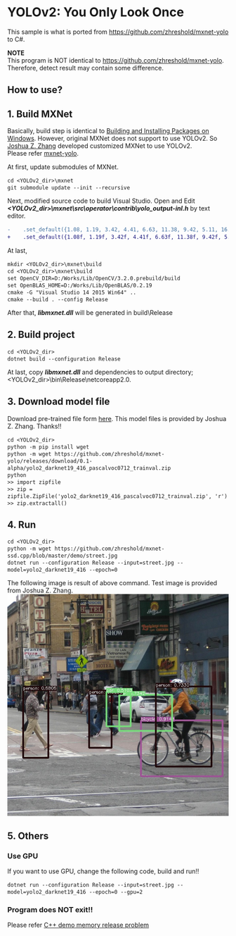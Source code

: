 ﻿# YOLOv2: You Only Look Once

This sample is what is ported from https://github.com/zhreshold/mxnet-yolo to C#.

**NOTE**<br>
This program is NOT identical to https://github.com/zhreshold/mxnet-yolo. Therefore, detect result may contain some difference.

## How to use?

## 1. Build MXNet

Basically, build step is identical to [Building and Installing Packages on Windows](https://mxnet.incubator.apache.org/versions/master/install/windows_setup.html#building-and-installing-packages-on-windows).
However, original MXNet does not support to use YOLOv2. So [Joshua Z. Zhang](https://github.com/zhreshold) developed customized MXNet to use YOLOv2.<br>
Please refer [mxnet-yolo](https://github.com/zhreshold/mxnet-yolo).

At first, update submodules of MXNet. 

````
cd <YOLOv2_dir>\mxnet
git submodule update --init --recursive
````

Next, modified source code to build Visual Studio.
Open and Edit ***\<YOLOv2_dir>\mxnet\src\operator\contrib\yolo_output-inl.h*** by text editor.

```diff
-    .set_default({1.08, 1.19, 3.42, 4.41, 6.63, 11.38, 9.42, 5.11, 16.62, 10.52})
+    .set_default({1.08f, 1.19f, 3.42f, 4.41f, 6.63f, 11.38f, 9.42f, 5.11f, 16.62f, 10.52f})
```

At last, 

````
mkdir <YOLOv2_dir>\mxnet\build
cd <YOLOv2_dir>\mxnet\build
set OpenCV_DIR=D:/Works/Lib/OpenCV/3.2.0.prebuild/build
set OpenBLAS_HOME=D:/Works/Lib/OpenBLAS/0.2.19
cmake -G "Visual Studio 14 2015 Win64" ..
cmake --build . --config Release
````

After that, ***libmxnet.dll*** will be generated in build\Release

## 2. Build project

````
cd <YOLOv2_dir>
dotnet build --configuration Release
````

At last, copy ***libmxnet.dll*** and dependencies to output directory; &lt;YOLOv2_dir&gt;\bin\Release\netcoreapp2.0.

## 3. Download model file

Download pre-trained file form [here](https://github.com/zhreshold/mxnet-yolo/releases/download/0.1-alpha/yolo2_darknet19_416_pascalvoc0712_trainval.zip).<gr>
This model files is provided by Joshua Z. Zhang. Thanks!!

````
cd <YOLOv2_dir>
python -m pip install wget
python -m wget https://github.com/zhreshold/mxnet-yolo/releases/download/0.1-alpha/yolo2_darknet19_416_pascalvoc0712_trainval.zip
python
>> import zipfile
>> zip = zipfile.ZipFile('yolo2_darknet19_416_pascalvoc0712_trainval.zip', 'r')
>> zip.extractall()
````

## 4. Run
````
cd <YOLOv2_dir>
python -m wget https://github.com/zhreshold/mxnet-ssd.cpp/blob/master/demo/street.jpg
dotnet run --configuration Release --input=street.jpg --model=yolo2_darknet19_416 --epoch=0
````
The following image is result of above command. Test image is provided from Joshua Z. Zhang.
![Demo](demo/street_result.jpg "Demo")

## 5. Others

### Use GPU

If you want to use GPU, change the following code, build and run!!
````
dotnet run --configuration Release --input=street.jpg --model=yolo2_darknet19_416 --epoch=0 --gpu=2
````

### Program does NOT exit!!

Please refer [C++ demo memory release problem](https://github.com/apache/incubator-mxnet/issues/7973)